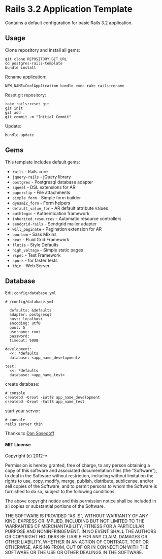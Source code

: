# Rails 3.2 Application Template

Contains a default configuration for basic Rails 3.2 application.

## Usage

Clone repository and install all gems:

```
git clone REPOSITORY_GIT_URL
cd postgres-rails-template
bundle install
```

Rename application:

```
NEW_NAME=CoolApplication bundle exec rake rails:rename
```

Reset git repository:

```
rake rails:reset_git
git init
git add .
git commit -m "Initial Commit"
```

Update:

```
bundle update
```

## Gems

This template includes default gems:

- `rails`               - Rails core
- `jquery-rails`        - jQuery library
- `postgres`            - Postgresql database adapter
- `squeel`              - DSL extensions for AR
- `paperclip`           - File attachments
- `simple_form`         - Simple form builder
- `dynamic_form`        - Form helpers
- `default_value_for`   - AR default attribute values
- `authlogic`           - Authentication framework
- `inherited_resources` - Automatic resource controllers 
- `sendgrid-rails`      - Sendgrid mailer adapter
- `will_paginate`       - Pagination extension for AR
- `bourbon`             - Sass Mixins
- `neat`                - Fluid Grid Framework
- `flutie`              - Style Defaults
- `high_voltage`        - Simple static pages
- `rspec`               - Test Framework
- `spork`               - for faster tests
- `thin`                - Web Server

## Database

Edit `config/database.yml`

```
# /config/database.yml

  defaults: &defaults
  adapter: postgresql
  host: localhost
  encoding: utf8
  pool: 5
  username: root
  password:
  timeout: 5000

development:
  <<: *defaults
  database: <app_name_development>
  
test:
  <<: *defaults
  database: <app_name_test>
```

create database:

```
# console
createbd -Oroot -Eutf8 app_name_development
createbd -Oroot -Eutf8 app_name_test
```

start your server:

```
# console
rails server thin
```

Thanks to [Dan Sosedoff](https://github.com/sosedoff)

#### MIT License

Copyright (c) 2012-*

Permission is hereby granted, free of charge, to any person
obtaining a copy of this software and associated documentation
files (the "Software"), to deal in the Software without
restriction, including without limitation the rights to use,
copy, modify, merge, publish, distribute, sublicense, and/or sell
copies of the Software, and to permit persons to whom the
Software is furnished to do so, subject to the following
conditions:

The above copyright notice and this permission notice shall be
included in all copies or substantial portions of the Software.

THE SOFTWARE IS PROVIDED "AS IS", WITHOUT WARRANTY OF ANY KIND,
EXPRESS OR IMPLIED, INCLUDING BUT NOT LIMITED TO THE WARRANTIES
OF MERCHANTABILITY, FITNESS FOR A PARTICULAR PURPOSE AND
NONINFRINGEMENT. IN NO EVENT SHALL THE AUTHORS OR COPYRIGHT
HOLDERS BE LIABLE FOR ANY CLAIM, DAMAGES OR OTHER LIABILITY,
WHETHER IN AN ACTION OF CONTRACT, TORT OR OTHERWISE, ARISING
FROM, OUT OF OR IN CONNECTION WITH THE SOFTWARE OR THE USE OR
OTHER DEALINGS IN THE SOFTWARE.
